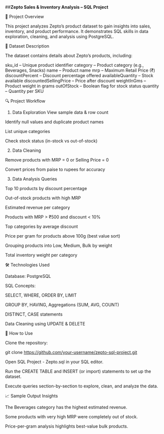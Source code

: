##**Zepto Sales & Inventory Analysis – SQL Project**

📌 Project Overview

This project analyzes Zepto’s product dataset to gain insights into sales, inventory, and product performance. It demonstrates SQL skills in data exploration, cleaning, and analysis using PostgreSQL.

📂 Dataset Description

The dataset contains details about Zepto’s products, including:

sku_id – Unique product identifier
category – Product category (e.g., Beverages, Snacks)
name – Product name
mrp – Maximum Retail Price (₹)
discountPercent – Discount percentage offered
availableQuantity – Stock available
discountedSellingPrice – Price after discount
weightInGms – Product weight in grams
outOfStock – Boolean flag for stock status
quantity – Quantity per SKU

🔍 Project Workflow
1. Data Exploration
View sample data & row count

Identify null values and duplicate product names

List unique categories

Check stock status (in-stock vs out-of-stock)

2. Data Cleaning

Remove products with MRP = 0 or Selling Price = 0

Convert prices from paise to rupees for accuracy

3. Data Analysis Queries

Top 10 products by discount percentage

Out-of-stock products with high MRP

Estimated revenue per category

Products with MRP > ₹500 and discount < 10%

Top categories by average discount

Price per gram for products above 100g (best value sort)

Grouping products into Low, Medium, Bulk by weight

Total inventory weight per category

🛠 Technologies Used

Database: PostgreSQL

SQL Concepts:

SELECT, WHERE, ORDER BY, LIMIT

GROUP BY, HAVING, Aggregations (SUM, AVG, COUNT)

DISTINCT, CASE statements

Data Cleaning using UPDATE & DELETE

📜 How to Use

Clone the repository:

git clone https://github.com/your-username/zepto-sql-project.git


Open SQL Project - Zepto.sql in your SQL editor.

Run the CREATE TABLE and INSERT (or import) statements to set up the dataset.

Execute queries section-by-section to explore, clean, and analyze the data.

📈 Sample Output Insights

The Beverages category has the highest estimated revenue.

Some products with very high MRP were completely out of stock.

Price-per-gram analysis highlights best-value bulk products.
